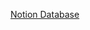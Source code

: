 
<!-- README.md is generated from README.Rmd. Please edit that file -->

[Notion
Database](https://www.notion.so/PMx_Link-fe4109a335ec465cbd62cc9c0b2199d2)
